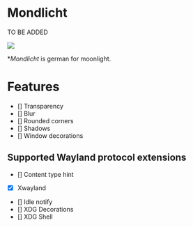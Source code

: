 # Mondlicht

TO BE ADDED

<img src="https://img.shields.io/badge/Made%20with%20C-A8B9CC?logo=C&style=for-the-badge&labelColor=111111" />

**Mondlicht* is german for moonlight.

# Features

- [] Transparency
- [] Blur
- [] Rounded corners
- [] Shadows
- [] Window decorations

## Supported Wayland protocol extensions

- [] Content type hint
- [X] Xwayland
- [] Idle notify
- [] XDG Decorations
- [] XDG Shell

